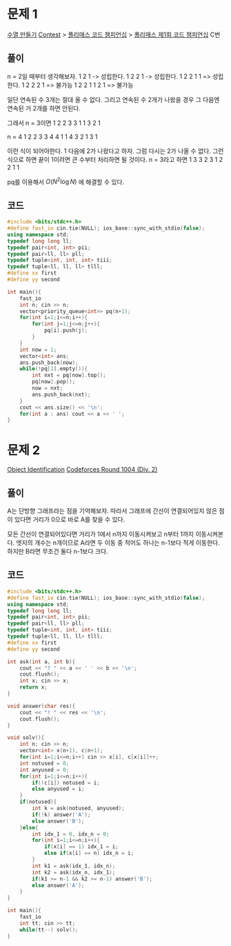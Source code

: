 # 문제 1
[수열 만들기](https://www.acmicpc.net/problem/19565)
[Contest](https://www.acmicpc.net/category/45) > [폴리매스 코드 챔피언십](https://www.acmicpc.net/category/496) > [폴리매스 제1회 코드 챔피언십](https://www.acmicpc.net/category/detail/2273) C번

## 풀이
n = 2일 때부터 생각해보자. 
1 2 1 -> 성립한다. 
1 2 2 1 -> 성립한다.
1 2 2 1 1  => 성립한다.
1 2 2 2 1 => 불가능
1 2 2 1 1 2 1 => 불가능

일단 연속된 수 3개는 절대 올 수 없다. 
그리고 연속된 수 2개가 나왔을 경우 그 다음엔 연속된 거 2개를 하면 안된다. 

그래서 n = 3이면
1 2 2 3 3 1 1 3 2 1 

n = 4
1 2 2 3 3 4 4 1 1 4 3 2 1 3 1

이런 식이 되어야한다. 
1 다음에 2가 나왔다고 하자. 그럼 다시는 2가 나올 수 없다. 
그런식으로 하면 끝이 1이려면 큰 수부터 처리하면 될 것이다. 
n = 3라고 하면
1 3 3 2 3 1 2 2 1 1

pq를 이용해서 $O(N^2\log N)$ 에 해결할 수 있다.

## 코드
```cpp
#include <bits/stdc++.h>
#define fast_io cin.tie(NULL); ios_base::sync_with_stdio(false);
using namespace std;
typedef long long ll;
typedef pair<int, int> pii;
typedef pair<ll, ll> pll;
typedef tuple<int, int, int> tiii;
typedef tuple<ll, ll, ll> tlll;
#define xx first
#define yy second

int main(){
    fast_io
    int n; cin >> n;
    vector<priority_queue<int>> pq(n+1);
    for(int i=1;i<=n;i++){
        for(int j=1;j<=n;j++){
            pq[i].push(j);
        }
    }
    int now = 1;
    vector<int> ans;
    ans.push_back(now);
    while(!pq[1].empty()){
        int nxt = pq[now].top();
        pq[now].pop();
        now = nxt;
        ans.push_back(nxt);
    }
    cout << ans.size() << '\n';
    for(int a : ans) cout << a << ' ';
}
```

# 문제 2
[Object Identification](https://codeforces.com/contest/2067/problem/D)
[Codeforces Round 1004 (Div. 2)](https://codeforces.com/contest/2067)

## 풀이
A는 단방향 그래프라는 점을 기억해보자. 
따라서 그래프에 간선이 연결되어있지 않은 점이 있다면 거리가 0으로 바로 A를 찾을 수 있다. 

모든 간선이 연결되어있다면 
거리가 1에서 n까지 이동시켜보고 n부터 1까지 이동시켜본다. 
엣지의 개수는 n개이므로 A라면 두 이동 중 적어도 하나는 n-1보다 적게 이동한다. 
하지만 B라면 무조건 둘다 n-1보다 크다. 


## 코드
```cpp
#include <bits/stdc++.h>
#define fast_io cin.tie(NULL); ios_base::sync_with_stdio(false);
using namespace std;
typedef long long ll;
typedef pair<int, int> pii;
typedef pair<ll, ll> pll;
typedef tuple<int, int, int> tiii;
typedef tuple<ll, ll, ll> tlll;
#define xx first
#define yy second

int ask(int a, int b){
    cout << "? " << a << ' ' << b << '\n';
    cout.flush();
    int x; cin >> x;
    return x;
}

void answer(char res){
    cout << "! " << res << '\n';
    cout.flush();
}

void solv(){
    int n; cin >> n;
    vector<int> x(n+1), c(n+1);
    for(int i=1;i<=n;i++) cin >> x[i], c[x[i]]++;
    int notused = 0;
    int anyused = 0;
    for(int i=1;i<=n;i++){
        if(!c[i]) notused = i;
        else anyused = i;
    }
    if(notused){
        int k = ask(notused, anyused);
        if(!k) answer('A');
        else answer('B');
    }else{
        int idx_1 = 0, idx_n = 0;
        for(int i=1;i<=n;i++){
            if(x[i] == 1) idx_1 = i;
            else if(x[i] == n) idx_n = i;
        }
        int k1 = ask(idx_1, idx_n);
        int k2 = ask(idx_n, idx_1);
        if(k1 >= n-1 && k2 >= n-1) answer('B');
        else answer('A');
    }
}

int main(){
    fast_io
    int tt; cin >> tt;
    while(tt--) solv();
}
```